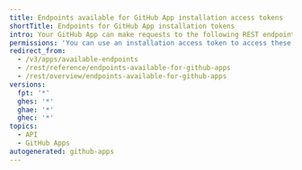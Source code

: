 ```yaml
---
title: Endpoints available for GitHub App installation access tokens
shortTitle: Endpoints for GitHub App installation tokens
intro: Your GitHub App can make requests to the following REST endpoints with an installation access token.
permissions: 'You can use an installation access token to access these endpoints using your {% data variables.product.prodname_github_app %}. For more information, see "[AUTOTITLE](/apps/creating-github-apps/authenticating-with-a-github-app/authenticating-as-a-github-app-installation)."'
redirect_from:
  - /v3/apps/available-endpoints
  - /rest/reference/endpoints-available-for-github-apps
  - /rest/overview/endpoints-available-for-github-apps
versions:
  fpt: '*'
  ghes: '*'
  ghae: '*'
  ghec: '*'
topics:
  - API
  - GitHub Apps
autogenerated: github-apps
---
```




<!-- The content of this page is rendered as a NextJS page component. -->
